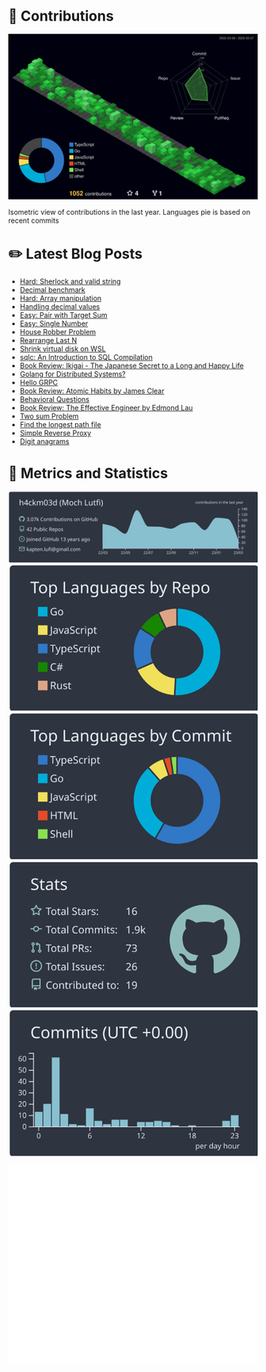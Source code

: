 # :sparkling_heart: Contributions

<a href="./profile-3d-contrib/profile-night-green.svg">
    <img width="900em" src="./profile-3d-contrib/profile-night-green.svg">
</a>

Isometric view of contributions in the last year. Languages pie is based on recent commits

# :pencil2: Latest Blog Posts

<!-- BLOG-POST-LIST:START -->
- [Hard: Sherlock and valid string](https://lumochift.org/blog/cp/sherlock-and-valid-string)
- [Decimal benchmark](https://lumochift.org/blog/showdown-go/decimal-benchmark)
- [Hard: Array manipulation](https://lumochift.org/blog/cp/array-manipulation)
- [Handling decimal values](https://lumochift.org/blog/practical-go/handling-decimal)
- [Easy: Pair with Target Sum](https://lumochift.org/blog/pattern/two-pointer/pair-with-target)
- [Easy: Single Number](https://lumochift.org/blog/pattern/xor/single-number)
- [House Robber Problem](https://lumochift.org/blog/dp/house-robber)
- [Rearrange Last N](https://lumochift.org/blog/dsa/linked-list/rearrangeLastN)
- [Shrink virtual disk on WSL](https://lumochift.org/blog/snippets/shrink-wsl-disk)
- [sqlc: An Introduction to SQL Compilation](https://lumochift.org/blog/practical-go/sqlc-intro)
- [Book Review: Ikigai - The Japanese Secret to a Long and Happy Life](https://lumochift.org/blog/book/ikigai)
- [Golang for Distributed Systems?](https://lumochift.org/blog/distributed-system-go)
- [Hello GRPC](https://lumochift.org/blog/practical-go/grpc)
- [Book Review: Atomic Habits by James Clear](https://lumochift.org/blog/book/atomic-habit)
- [Behavioral Questions](https://lumochift.org/blog/career/behavioral-questions)
- [Book Review: The Effective Engineer by Edmond Lau](https://lumochift.org/blog/book/effective-engineer)
- [Two sum Problem](https://lumochift.org/blog/cp/two-sum)
- [Find the longest path file](https://lumochift.org/blog/cp/longest-path-file)
- [Simple Reverse Proxy](https://lumochift.org/blog/practical-go/reverseProxy)
- [Digit anagrams](https://lumochift.org/blog/cp/digit-anagrams)
<!-- BLOG-POST-LIST:END -->

# :dizzy: Metrics and Statistics

![profile-details](profile-summary-card-output/nord_dark/0-profile-details.svg)
![stats](profile-summary-card-output/nord_dark/1-repos-per-language.svg)
![most-commit-language](profile-summary-card-output/nord_dark/2-most-commit-language.svg)
![stats](profile-summary-card-output/nord_dark/3-stats.svg)
![productive-time](profile-summary-card-output/nord_dark/4-productive-time.svg)

<img width="625em" src="./github-metrics.svg" />
